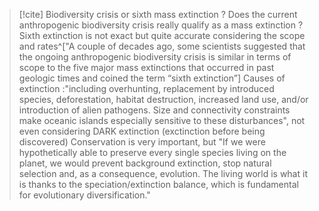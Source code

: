 
> [!cite] Biodiversity crisis or sixth  mass extinction ?  Does the current anthropogenic biodiversity crisis really qualify as a mass extinction ?
Sixth extinction is not exact but quite accurate considering the scope and rates^["A couple of decades ago, some scientists suggested that the ongoing anthropogenic biodiversity crisis is similar in terms of scope to the five major mass extinctions that occurred in past geologic times and coined the term “sixth extinction”]
Causes of extinction :"including overhunting, replacement by introduced species, deforestation, habitat destruction, increased land use, and/or introduction of alien pathogens. Size and connectivity constraints make oceanic islands especially sensitive to these disturbances", not even considering DARK extinction (exctinction before being discovered)
Conservation is very important, but "If we were hypothetically able to preserve every single species living on the planet, we would prevent background extinction, stop natural selection and, as a consequence, evolution. The living world is what it is thanks to the speciation/extinction balance, which is fundamental for evolutionary diversification."


